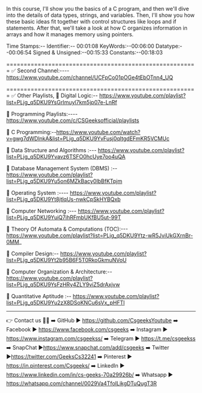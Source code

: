 In this course, I'll show you the basics of a C program, and then we'll dive into the details of data types, strings, and variables.
Then, I'll show you how these basic ideas fit together with control structures like loops and if statements. After that, we'll take a look at how C organizes information in arrays and how it manages memory using pointers.

Time Stamps:--
Identifier:-- 00:01:08
KeyWords:--00:06:00
Datatype:--00:06:54
Signed & Unsigned:--00:15:33
Constants:--00:18:03


=======================================================
✅ Second Channel:----https://www.youtube.com/channel/UCFpCo01pOGe4tEbOTnn4_UQ

=======================================================
✅ Other Playlists,
📢 Digital Logic:-- https://www.youtube.com/playlist?list=PLjg_q5DKU9YsGrImuyl7km5jp07e-LnRf

📢 Programming Playlists:----https://www.youtube.com/c/CSGeeksofficial/playlists

📢 C Programming:--https://www.youtube.com/watch?v=gwg7dWDlnkA&list=PLjg_q5DKU9YvFusj0qItgdEFmKR5VCMUc

📢 Data Structure and Algorithms :--- https://www.youtube.com/playlist?list=PLjg_q5DKU9Yvavz6TSFO0hcUye7oo4uQA

📢 Database Management System (DBMS) :-- https://www.youtube.com/playlist?list=PLjg_q5DKU9Yu5on6MZkBacy0IbBfKTpjm

📢 Operating System :---- https://www.youtube.com/playlist?list=PLjg_q5DKU9Yt8jtlqUs-nwkCpSkHYBQxb

📢 Computer Networking :--- https://www.youtube.com/playlist?list=PLjg_q5DKU9YuiQ7ihRFmbUKfBU5ut-99T

📢 Theory Of Automata & Computations (TOC):--- https://www.youtube.com/playlist?list=PLjg_q5DKU9Ytz-wR5JviUkGXrnBr-0MM_

📢 Compiler Design:-- https://www.youtube.com/playlist?list=PLjg_q5DKU9Yt2b95B6F5T0RkoGkmuNVoU

📢 Computer Organization & Architecture:-- https://www.youtube.com/playlist?list=PLjg_q5DKU9YsFzHRy4ZLY9viZ5drAxjvw

📢 Quantitative Aptitude :-- https://www.youtube.com/playlist?list=PLjg_q5DKU9Yu2zX8DSoKNCu6sVx_pHFTl

____________________________________________________________________________________________
👉 Contact us 🤑🤑
➡️ GitHub        ► https://github.com/CsgeeksYoutube
➡️ Facebook   ► https://www.facebook.com/csgeeks
➡️ Instagram  ► https://www.instagram.com/csgeekss/
➡️ Telegram    ► https://t.me/csgeekss
➡️ SnapChat   ►https://www.snapchat.com/add/csgeeks
➡️ Twitter        ►https://twitter.com/GeeksCs32241
➡️ Pinterest    ► https://in.pinterest.com/Csgeeks/
➡️ LinkedIn  ► https://www.linkedin.com/in/cs-geeks-70a29926b/
➡️ Whatsapp  ► https://whatsapp.com/channel/0029Va4TfoILikgDTuQugT3R
